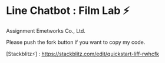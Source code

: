 # Line Chatbot : Film Lab ⚡️ 
Assignment Emetworks Co., Ltd. 

Please push the fork button if you want to copy my code.

[Stackblitz⚡️] : https://stackblitz.com/edit/quickstart-liff-rwhcfk
